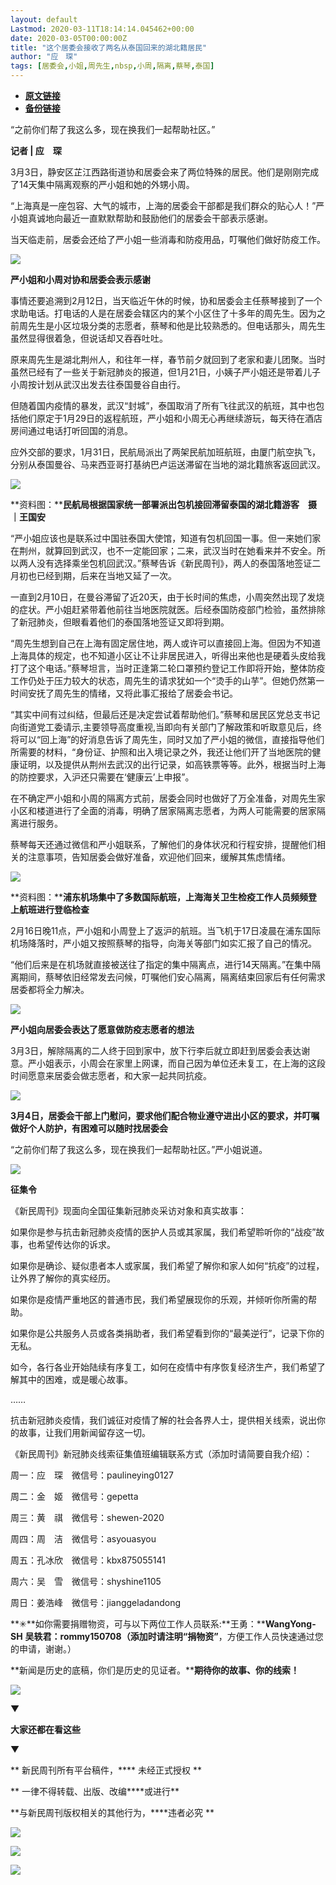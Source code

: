 ```yaml
---
layout: default
Lastmod: 2020-03-11T18:14:14.045462+00:00
date: 2020-03-05T00:00:00Z
title: "这个居委会接收了两名从泰国回来的湖北籍居民"
author: "应　琛"
tags: [居委会,小姐,周先生,nbsp,小周,隔离,蔡琴,泰国]
---
```


* [**原文链接**](https://mp.weixin.qq.com/s/IoyYzSxqfr2ttoIjtQy9-w)
* [**备份链接**](http://archive.ph/wV7jV)


  

  

  

  

“之前你们帮了我这么多，现在换我们一起帮助社区。”

  

  

  

  

**记者 | 应　琛**  

3月3日，静安区芷江西路街道协和居委会来了两位特殊的居民。他们是刚刚完成了14天集中隔离观察的严小姐和她的外甥小周。

“上海真是一座包容、大气的城市，上海的居委会干部都是我们群众的贴心人！”严小姐真诚地向最近一直默默帮助和鼓励他们的居委会干部表示感谢。

当天临走前，居委会还给了严小姐一些消毒和防疫用品，叮嘱他们做好防疫工作。

![](/images/post/5c332a80c36f606a5aa90f9311d1b773.jpg)

**严小姐和小周对协和居委会表示感谢**

事情还要追溯到2月12日，当天临近午休的时候，协和居委会主任蔡琴接到了一个求助电话。打电话的人是在居委会辖区内的某个小区住了十多年的周先生。因为之前周先生是小区垃圾分类的志愿者，蔡琴和他是比较熟悉的。但电话那头，周先生虽然显得很着急，但说话却又吞吞吐吐。

原来周先生是湖北荆州人，和往年一样，春节前夕就回到了老家和妻儿团聚。当时虽然已经有了一些关于新冠肺炎的报道，但1月21日，小姨子严小姐还是带着儿子小周按计划从武汉出发去往泰国曼谷自由行。

但随着国内疫情的暴发，武汉“封城”，泰国取消了所有飞往武汉的航班，其中也包括他们原定于1月29日的返程航班，严小姐和小周无心再继续游玩，每天待在酒店房间通过电话打听回国的消息。

应外交部的要求，1月31日，民航局派出了两架民航加班航班，由厦门航空执飞，分别从泰国曼谷、马来西亚哥打基纳巴卢运送滞留在当地的湖北籍旅客返回武汉。

![](/images/post/01203c2ccc75ac344b201313d66ea4a3.jpg)

**资料图：****民航局根据国家统一部署派出包机接回滞留泰国的湖北籍游客　摄｜王国安**

“严小姐应该也是联系过中国驻泰国大使馆，知道有包机回国一事。但一来她们家在荆州，就算回到武汉，也不一定能回家；二来，武汉当时在她看来并不安全。所以两人没有选择乘坐包机回武汉。”蔡琴告诉《新民周刊》，两人的泰国落地签证二月初也已经到期，后来在当地又延了一次。

一直到2月10日，在曼谷滞留了近20天，由于长时间的焦虑，小周突然出现了发烧的症状。严小姐赶紧带着他前往当地医院就医。后经泰国防疫部门检验，虽然排除了新冠肺炎，但眼看着他们的泰国落地签证又即将到期。

“周先生想到自己在上海有固定居住地，两人或许可以直接回上海。但因为不知道上海具体的规定，也不知道小区让不让非居民进入，听得出来他也是硬着头皮给我打了这个电话。”蔡琴坦言，当时正逢第二轮口罩预约登记工作即将开始，整体防疫工作仍处于压力较大的状态，周先生的请求犹如一个“烫手的山芋”。但她仍然第一时间安抚了周先生的情绪，又将此事汇报给了居委会书记。

“其实中间有过纠结，但最后还是决定尝试着帮助他们。”蔡琴和居民区党总支书记向街道党工委请示,主要领导高度重视,当即向有关部门了解政策和听取意见后，终将可以“回上海”的好消息告诉了周先生，同时又加了严小姐的微信，直接指导他们所需要的材料，“身份证、护照和出入境记录之外，我还让他们开了当地医院的健康证明，以及提供从荆州去武汉的出行记录，如高铁票等等。此外，根据当时上海的防控要求，入沪还只需要在‘健康云’上申报”。

在不确定严小姐和小周的隔离方式前，居委会同时也做好了万全准备，对周先生家小区和楼道进行了全面的消毒，明确了居家隔离志愿者，为两人可能需要的居家隔离进行服务。

蔡琴每天还通过微信和严小姐联系，了解他们的身体状况和行程安排，提醒他们相关的注意事项，告知居委会做好准备，欢迎他们回来，缓解其焦虑情绪。

![](/images/post/cce23059a4d2bf20516839ddb7bde661.jpg)

**资料图：****浦东机场集中了多数国际航班，上海海关卫生检疫工作人员频频登上航班进行登临检查**

2月16日晚11点，严小姐和小周登上了返沪的航班。当飞机于17日凌晨在浦东国际机场降落时，严小姐又按照蔡琴的指导，向海关等部门如实汇报了自己的情况。

“他们后来是在机场就直接被送往了指定的集中隔离点，进行14天隔离。”在集中隔离期间，蔡琴依旧经常发去问候，叮嘱他们安心隔离，隔离结束回家后有任何需求居委都将全力解决。

![](/images/post/1c74032715f47e769962b83586a49f51.jpg)

**严小姐向居委会表达了愿意做防疫志愿者的想法**

3月3日，解除隔离的二人终于回到家中，放下行李后就立即赶到居委会表达谢意。严小姐表示，小周会在家里上网课，而自己因为单位还未复工，在上海的这段时间愿意来居委会做志愿者，和大家一起共同抗疫。

![](/images/post/ca225980f2eb64f507d2b3fbd5eb36f3.jpg)

**3月4日，居委会干部上门慰问，要求他们配合物业遵守进出小区的要求，并叮嘱做好个人防护，有困难可以随时找居委会**

“之前你们帮了我这么多，现在换我们一起帮助社区。”严小姐说道。

  

![](/images/post/3397bbdf9853726ded83d37bf6ea4d7e.jpg)

**征集令**

《新民周刊》现面向全国征集新冠肺炎采访对象和真实故事：

如果你是参与抗击新冠肺炎疫情的医护人员或其家属，我们希望聆听你的“战疫”故事，也希望传达你的诉求。

如果你是确诊、疑似患者本人或家属，我们希望了解你和家人如何“抗疫”的过程，让外界了解你的真实经历。

如果你是疫情严重地区的普通市民，我们希望展现你的乐观，并倾听你所需的帮助。

如果你是公共服务人员或各类捐助者，我们希望看到你的“最美逆行”，记录下你的无私。

如今，各行各业开始陆续有序复工，如何在疫情中有序恢复经济生产，我们希望了解其中的困难，或是暖心故事。

……

抗击新冠肺炎疫情，我们诚征对疫情了解的社会各界人士，提供相关线索，说出你的故事，让我们用新闻留存这一切。

《新民周刊》新冠肺炎线索征集值班编辑联系方式（添加时请简要自我介绍）：

周一：应　琛　微信号：paulineying0127

周二：金　姬　微信号：gepetta

周三：黄　祺　微信号：shewen-2020

周四：周　洁　微信号：asyouasyou

周五：孔冰欣　微信号：kbx875055141

周六：吴　雪　微信号：shyshine1105

周日：姜浩峰　微信号：jianggeladandong

**✳**如你需要捐赠物资，可与以下两位工作人员联系:**王勇：****WangYong-SH** **吴轶君：****rommy150708**（添加时请注明**“捐物资”**，方便工作人员快速通过您的申请，谢谢。）

**新闻是历史的底稿，你们是历史的见证者。****期待你的故事、你的线索！**

![](/images/post/1f5d8391583e261a286fb4c68551cf83.jpg)

▼

**大家还都在看这些**

▼

** 新民周刊所有平台稿件，**** 未经正式授权 **

** 一律不得转载、出版、改编****或进行**

**与新民周刊版权相关的其他行为，****违者必究 **

![](/images/post/c3cc15d546724f62f971490809b241d1.jpg)

![](/images/post/39a04b27349dee077f829023f2db693c.jpg)

![](/images/post/2322a613fe86df7479684044dc4f9af9.jpg)


